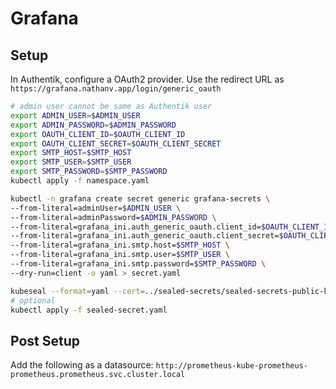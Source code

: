 # Grafana

## Setup

In Authentik, configure a OAuth2 provider. Use the redirect URL as
`https://grafana.nathanv.app/login/generic_oauth`

```bash
# admin user cannot be same as Authentik user
export ADMIN_USER=$ADMIN_USER
export ADMIN_PASSWORD=$ADMIN_PASSWORD
export OAUTH_CLIENT_ID=$OAUTH_CLIENT_ID
export OAUTH_CLIENT_SECRET=$OAUTH_CLIENT_SECRET
export SMTP_HOST=$SMTP_HOST
export SMTP_USER=$SMTP_USER
export SMTP_PASSWORD=$SMTP_PASSWORD
kubectl apply -f namespace.yaml

kubectl -n grafana create secret generic grafana-secrets \
--from-literal=adminUser=$ADMIN_USER \
--from-literal=adminPassword=$ADMIN_PASSWORD \
--from-literal=grafana_ini.auth_generic_oauth.client_id=$OAUTH_CLIENT_ID \
--from-literal=grafana_ini.auth_generic_oauth.client_secret=$OAUTH_CLIENT_SECRET \
--from-literal=grafana_ini.smtp.host=$SMTP_HOST \
--from-literal=grafana_ini.smtp.user=$SMTP_USER \
--from-literal=grafana_ini.smtp.password=$SMTP_PASSWORD \
--dry-run=client -o yaml > secret.yaml

kubeseal --format=yaml --cert=../sealed-secrets/sealed-secrets-public-key.pem < secret.yaml > sealed-secret.yaml
# optional
kubectl apply -f sealed-secret.yaml
```

## Post Setup

Add the following as a datasource:
`http://prometheus-kube-prometheus-prometheus.prometheus.svc.cluster.local`
